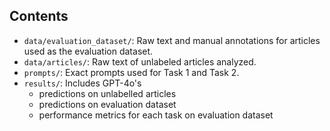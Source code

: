 ## Contents
- `data/evaluation_dataset/`: Raw text and manual annotations for articles used as the evaluation dataset.
- `data/articles/`: Raw text of unlabeled articles analyzed.
- `prompts/`: Exact prompts used for Task 1 and Task 2.
- `results/`: Includes GPT-4o's 
    - predictions on unlabelled articles
    - predictions on evaluation dataset
    - performance metrics for each task on evaluation dataset